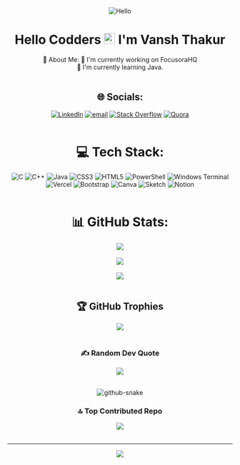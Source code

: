 <p align="center"> <img src="https://media.giphy.com/media/26tn33aiTi1jkl6H6/giphy.gif" alt="Hello" /> </p>
<h1 align="center">Hello Codders <img src="https://media.giphy.com/media/hvRJCLFzcasrR4ia7z/giphy.gif" width="25px"> I'm Vansh Thakur </h1>
<div align="center" >
💫 About Me:
🔭 I'm currently working on FocusoraHQ<br>
🌿 I'm currently learning Java.<br/><br/>

## 🌐 Socials:
[![LinkedIn](https://img.shields.io/badge/LinkedIn-%230077B5.svg?logo=linkedin&logoColor=white)](https://linkedin.com/in/https://www.linkedin.com/in/vansh-thakur-b6bbbb33a/)  [![email](https://img.shields.io/badge/Email-D14836?logo=gmail&logoColor=white)](mailto:vthakur.290905@gmail.com)  [![Stack Overflow](https://img.shields.io/badge/-Stackoverflow-FE7A16?logo=stack-overflow&logoColor=white)](https://stackoverflow.com/users/30742615)  [![Quora](https://img.shields.io/badge/Quora-%23B92B27.svg?logo=Quora&logoColor=white)](https://quora.com/profile/Vansh-Thakur-593)<br/><br/>

# 💻 Tech Stack:
![C](https://img.shields.io/badge/c-%2300599C.svg?style=for-the-badge&logo=c&logoColor=white)  ![C++](https://img.shields.io/badge/c++-%2300599C.svg?style=for-the-badge&logo=c%2B%2B&logoColor=white) ![Java](https://img.shields.io/badge/java-%23ED8B00.svg?style=for-the-badge&logo=openjdk&logoColor=white)  ![CSS3](https://img.shields.io/badge/css3-%231572B6.svg?style=for-the-badge&logo=css3&logoColor=white)  ![HTML5](https://img.shields.io/badge/html5-%23E34F26.svg?style=for-the-badge&logo=html5&logoColor=white)  ![PowerShell](https://img.shields.io/badge/PowerShell-%235391FE.svg?style=for-the-badge&logo=powershell&logoColor=white) ![Windows Terminal](https://img.shields.io/badge/Windows%20Terminal-%234D4D4D.svg?style=for-the-badge&logo=windows-terminal&logoColor=white)  ![Vercel](https://img.shields.io/badge/vercel-%23000000.svg?style=for-the-badge&logo=vercel&logoColor=white)  ![Bootstrap](https://img.shields.io/badge/bootstrap-%238511FA.svg?style=for-the-badge&logo=bootstrap&logoColor=white)  ![Canva](https://img.shields.io/badge/Canva-%2300C4CC.svg?style=for-the-badge&logo=Canva&logoColor=white)  ![Sketch](https://img.shields.io/badge/Sketch-FFB387?style=for-the-badge&logo=sketch&logoColor=black)  ![Notion](https://img.shields.io/badge/Notion-%23000000.svg?style=for-the-badge&logo=notion&logoColor=white)<br/><br/>

# 📊 GitHub Stats:
![](https://github-readme-stats.vercel.app/api?username=Vans30m&theme=dark&hide_border=false&include_all_commits=true&count_private=true)<br/><br/>
![](https://nirzak-streak-stats.vercel.app/?user=Vans30m&theme=dark&hide_border=false)<br/><br/>
![](https://github-readme-stats.vercel.app/api/top-langs/?username=Vans30m&theme=dark&hide_border=false&include_all_commits=true&count_private=true&layout=compact)<br/><br/>

## 🏆 GitHub Trophies
![](https://github-profile-trophy.vercel.app/?username=Vans30m&theme=radical&no-frame=false&no-bg=true&margin-w=4)<br/><br/>

### ✍️ Random Dev Quote
![](https://quotes-github-readme.vercel.app/api?type=vetical&theme=gruvbox)<br/><br/>


<picture>
  <source media="(prefers-color-scheme: dark)" srcset="https://raw.githubusercontent.com/tobiasmeyhoefer/tobiasmeyhoefer/output/github-snake-dark.svg" />
  <source media="(prefers-color-scheme: light)" srcset="https://raw.githubusercontent.com/tobiasmeyhoefer/tobiasmeyhoefer/output/github-snake.svg" />
  <img alt="github-snake" src="https://raw.githubusercontent.com/tobiasmeyhoefer/tobiasmeyhoefer/output/github-snake.svg" />
</picture>

### 🔝 Top Contributed Repo
![](https://github-contributor-stats.vercel.app/api?username=Vans30m&limit=5&theme=nightowl&combine_all_yearly_contributions=true)<br/><br/>

---
[![](https://visitcount.itsvg.in/api?id=Vans30m&icon=0&color=0)](https://visitcount.itsvg.in)

</div>
